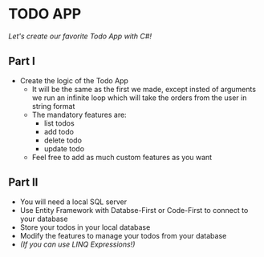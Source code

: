 # TODO APP
*Let's create our favorite Todo App with C#!*

## Part I
 - Create the logic of the Todo App
   - It will be the same as the first we made, except insted of arguments we run an infinite loop which will take the orders from the user in string format
   - The mandatory features are:
     - list todos
     - add todo
     - delete todo
     - update todo
   - Feel free to add as much custom features as you want

## Part II
 - You will need a local SQL server
 - Use Entity Framework with Databse-First or Code-First to connect to your database
 - Store your todos in your local database
 - Modify the features to manage your todos from your database
 - *(If you can use LINQ Expressions!)*